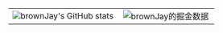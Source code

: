 <table border=0>
  <tr>
    <td><img src="https://github-readme-stats.vercel.app/api?username=BWJ177&show_icons=true&count_private=true&theme=vue-light&hide_border=true" alt="brownJay's GitHub stats" style="zoom:100%;" align="left"/></td>
    <td><img src="https://4sdvg7tqbv.us.aircode.run/juejin?uid=2494115794402254&hide_border=true" alt="brownJay的掘金数据" style="zoom:100%;" align="left"/></td>
  </tr>
</table>
